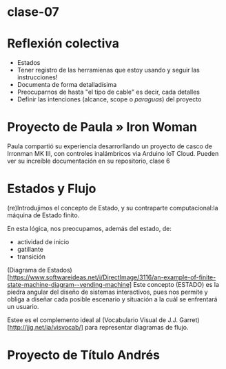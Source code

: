# clase-07

# Reflexión colectiva
 - Estados
 - Tener registro de las herramienas que estoy usando y seguir las instrucciones!
 - Documenta de forma detalladísima
 - Preocuparnos de hasta "el tipo de cable" es decir, cada detalles
 - Definir las intenciones (alcance, scope o _paraguas_) del proyecto 

# Proyecto de Paula » Iron Woman
Paula compartió su experiencia desarrorllando un proyecto de casco de Irronman MK III, con controles inalámbricos via Arduino IoT Cloud. Pueden ver su increíble documentación en su repositorio, clase 6

# Estados y Flujo
(re)Introdujimos el concepto de Estado, y su contraparte computacional:la máquina de Estado finito.

En esta lógica, nos preocupamos, además del estado, de:
- actividad de inicio
- gatillante
- transición

(Diagrama de Estados)[https://www.softwareideas.net/i/DirectImage/3116/an-example-of-finite-state-machine-diagram--vending-machine]
Este concepto (ESTADO) es la piedra angular del diseño de sistemas interactivos, pues nos permite y obliga a diseñar cada posible escenario y situación a la cuál se enfrentará un usuario.

Estee es el complemento ideal al (Vocabulario Visual de J.J. Garret)[http://jjg.net/ia/visvocab/] para representar diagramas de flujo.

# Proyecto de Título Andrés
